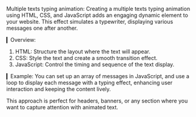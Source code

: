 Multiple texts typing animation:
Creating a multiple texts typing animation using HTML, CSS, and JavaScript adds an engaging dynamic element to your website. This effect simulates a typewriter, displaying various messages one after another. 

▎Overview:
1. HTML: Structure the layout where the text will appear.
2. CSS: Style the text and create a smooth transition effect.
3. JavaScript: Control the timing and sequence of the text display.

▎Example:
You can set up an array of messages in JavaScript, and use a loop to display each message with a typing effect, enhancing user interaction and keeping the content lively.

This approach is perfect for headers, banners, or any section where you want to capture attention with animated text.

